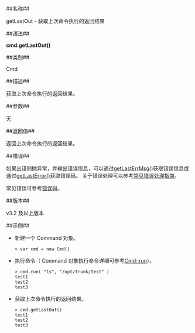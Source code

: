 ##名称##

getLastOut - 获取上次命令执行的返回结果

##语法##

**cmd.getLastOut()**

##类别##

Cmd

##描述##

获取上次命令执行的返回结果。

##参数##

无

##返回值##

返回上次命令执行的返回结果。

##错误##

如果出错则抛异常，并输出错误信息，可以通过[getLastErrMsg()](manual/Manual/Sequoiadb_Command/Global/getLastErrMsg.md)获取错误信息或通过[getLastError()](manual/Manual/Sequoiadb_Command/Global/getLastError.md)获取错误码。
关于错误处理可以参考[常见错误处理指南](manual/FAQ/faq_sdb.md)。

常见错误可参考[错误码](manual/Manual/Sequoiadb_error_code.md)。

##版本##

v3.2 及以上版本

##示例##

* 新建一个 Command 对象。

    ```lang-javascript
    > var cmd = new Cmd()
    ```

* 执行命令（ Command 对象执行命令详细可参考[Cmd::run](manual/Manual/Sequoiadb_Command/Cmd/run.md)）。

    ```lang-javascript
    > cmd.run( "ls", "/opt/trunk/test" )
    test1
    test2
    test3
    ```

* 获取上次命令执行的返回结果。

    ```lang-javascript
    > cmd.getLastOut()
    test1
    test2
    test3
    ```
